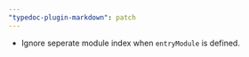```yaml
---
"typedoc-plugin-markdown": patch
---
```


- Ignore seperate module index when `entryModule` is defined.
